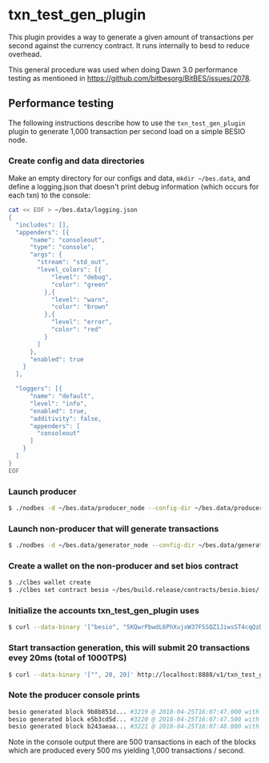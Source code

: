 # txn\_test\_gen\_plugin

This plugin provides a way to generate a given amount of transactions per second against the currency contract. It runs internally to besd to reduce overhead.

This general procedure was used when doing Dawn 3.0 performance testing as mentioned in https://github.com/bitbesorg/BitBES/issues/2078.

## Performance testing

The following instructions describe how to use the `txn_test_gen_plugin` plugin to generate 1,000 transaction per second load on a simple BESIO node.

### Create config and data directories
Make an empty directory for our configs and data, `mkdir ~/bes.data`, and define a logging.json that doesn't print debug information (which occurs for each txn) to the console:
```bash
cat << EOF > ~/bes.data/logging.json
{
  "includes": [],
  "appenders": [{
      "name": "consoleout",
      "type": "console",
      "args": {
        "stream": "std_out",
        "level_colors": [{
            "level": "debug",
            "color": "green"
          },{
            "level": "warn",
            "color": "brown"
          },{
            "level": "error",
            "color": "red"
          }
        ]
      },
      "enabled": true
    }
  ],

  "loggers": [{
      "name": "default",
      "level": "info",
      "enabled": true,
      "additivity": false,
      "appenders": [
        "consoleout"
      ]
    }
  ]
}
EOF
```

### Launch producer
```bash
$ ./nodbes -d ~/bes.data/producer_node --config-dir ~/bes.data/producer_node -l ~/bes.data/logging.json --http-server-address "" -p besio -e
```

### Launch non-producer that will generate transactions
```bash
$ ./nodbes -d ~/bes.data/generator_node --config-dir ~/bes.data/generator_node -l ~/bes.data/logging.json --plugin besio::txn_test_gen_plugin --plugin besio::wallet_api_plugin --plugin besio::chain_api_plugin --p2p-peer-address localhost:9876 --p2p-listen-endpoint localhost:5555
```

### Create a wallet on the non-producer and set bios contract
```bash
$ ./clbes wallet create
$ ./clbes set contract besio ~/bes/build.release/contracts/besio.bios/ 
```

### Initialize the accounts txn_test_gen_plugin uses
```bash
$ curl --data-binary '["besio", "5KQwrPbwdL6PhXujxW37FSSQZ1JiwsST4cqQzDeyXtP79zkvFD3"]' http://localhost:8888/v1/txn_test_gen/create_test_accounts
```

### Start transaction generation, this will submit 20 transactions evey 20ms (total of 1000TPS)
```bash
$ curl --data-binary '["", 20, 20]' http://localhost:8888/v1/txn_test_gen/start_generation
```

### Note the producer console prints
```bash
besio generated block 9b8b851d... #3219 @ 2018-04-25T16:07:47.000 with 500 trxs, lib: 3218
besio generated block e5b3cd5d... #3220 @ 2018-04-25T16:07:47.500 with 500 trxs, lib: 3219
besio generated block b243aeaa... #3221 @ 2018-04-25T16:07:48.000 with 500 trxs, lib: 3220
```

Note in the console output there are 500 transactions in each of the blocks which are produced every 500 ms yielding 1,000 transactions / second.
